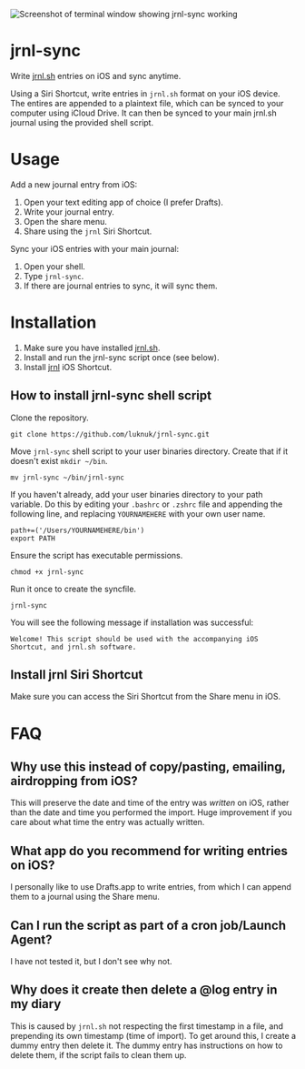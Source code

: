 ![Screenshot of terminal window showing jrnl-sync working](https://repository-images.githubusercontent.com/361320981/8014bf00-a5e1-11eb-9fa4-6850f818b7ff)

# jrnl-sync
Write [jrnl.sh](https://github.com/jrnl-org/jrnl) entries on iOS and sync anytime.

Using a Siri Shortcut, write entries in `jrnl.sh` format on your iOS device. The entires are appended to a plaintext file, which can be synced to your computer using iCloud Drive. It can then be synced to your main jrnl.sh journal using the provided shell script.

# Usage

Add a new journal entry from iOS:

1. Open your text editing app of choice (I prefer Drafts).
2. Write your journal entry.
3. Open the share menu.
4. Share using the `jrnl` Siri Shortcut.

Sync your iOS entries with your main journal:

1. Open your shell.
2. Type `jrnl-sync`.
3. If there are journal entries to sync, it will sync them.

# Installation

1. Make sure you have installed [jrnl.sh](https://jrnl.sh).
2. Install and run the jrnl-sync script once (see below).
3. Install [jrnl](https://www.icloud.com/shortcuts/5cc0f3a9f81a4d67858a9d9048603e8a) iOS Shortcut.

## How to install jrnl-sync shell script

Clone the repository.

    git clone https://github.com/luknuk/jrnl-sync.git

Move `jrnl-sync` shell script to your user binaries directory. Create that if it doesn't exist `mkdir ~/bin`.

    mv jrnl-sync ~/bin/jrnl-sync

If you haven't already, add your user binaries directory to your path variable. Do this by editing your `.bashrc` or `.zshrc` file and appending the following line, and replacing `YOURNAMEHERE` with your own user name.

    path+=('/Users/YOURNAMEHERE/bin')
    export PATH

Ensure the script has executable permissions.

    chmod +x jrnl-sync

Run it once to create the syncfile.

    jrnl-sync

You will see the following message if installation was successful:

    Welcome! This script should be used with the accompanying iOS Shortcut, and jrnl.sh software.

## Install jrnl Siri Shortcut

Make sure you can access the Siri Shortcut from the Share menu in iOS.

# FAQ

## Why use this instead of copy/pasting, emailing, airdropping from iOS?

This will preserve the date and time of the entry was *written* on iOS, rather than the date and time you performed the import. Huge improvement if you care about what time the entry was actually written.

## What app do you recommend for writing entries on iOS?

I personally like to use Drafts.app to write entries, from which I can append them to a journal using the Share menu.

## Can I run the script as part of a cron job/Launch Agent?

I have not tested it, but I don't see why not.

## Why does it create then delete a @log entry in my diary

This is caused by `jrnl.sh` not respecting the first timestamp in a file, and prepending its own timestamp (time of import). To get around this, I create a dummy entry then delete it. The dummy entry has instructions on how to delete them, if the script fails to clean them up.
